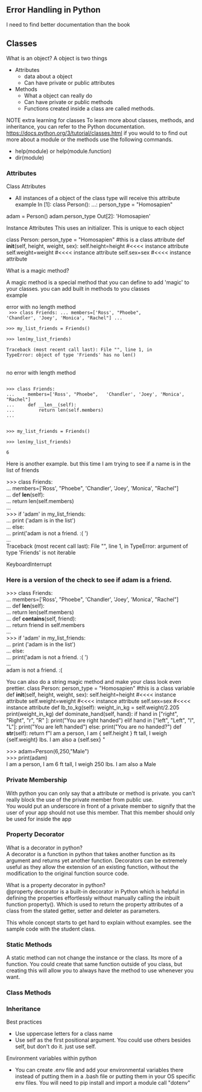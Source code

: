 ## Error Handling in Python
 I need to find better documentation than the book

## Classes
What is an object?
A object is two things
- Attributes
  - data about a object
  - Can have private or public attributes
- Methods
  - What a object can really do
  - Can have private or public methods
  - Functions created inside a class are called methods.

NOTE extra learning for classes
To learn more about classes, methods, and inheritance, you can refer to the Python documentation. https://docs.python.org/3/tutorial/classes.html
if you would to to find out more about a module or the methods use the following commands.
- help(module) or help(module.function)
- dir(module)

### Attributes
Class Attributes
- All instances of a object of the class type will receive this attribute
 example
In [1]: class Person(): 
   ...:   person_type = "Homosapien" 

adam = Person() 
adam.person_type
Out[2]: 'Homosapien'


Instance Attributes
This uses an initializer. This is unique to each object



class Person:
  person_type = "Homosapien" #this is a class attribute 
  def __init__(self, height, weight, sex):
        self.height=height #<<<< instance attribute
        self.weight=weight #<<<< instance attribute
        self.sex=sex       #<<<< instance attribute

What is a magic method?

A magic method is a special method that you can define to add 'magic' to your classes. you can add built in methods to you classes  
example  

error with no length method  
<code>
\>>> class Friends:
...     members=['Ross', "Phoebe", 'Chandler', 'Joey', 'Monica', "Rachel"]
...   
\>>> my_list_friends = Friends()  
\>>> len(my_list_friends)  
Traceback (most recent call last):
  File "<stdin>", line 1, in <module>
TypeError: object of type 'Friends' has no len()  
</code>  
no error with length method  

<code>
>>> class Friends:  
...     members=['Ross', "Phoebe",   'Chandler', 'Joey', 'Monica', "Rachel"]  
...     def __len__(self):  
...         return len(self.members)  
...

\>>> my_list_friends = Friends()  
\>>> len(my_list_friends)  
6
</code>

Here is another example. but this time I am trying to see if a name is in the list of friends  

\>>> class Friends:  
...     members=['Ross', "Phoebe", 'Chandler', 'Joey', 'Monica', "Rachel"]  
...     def __len__(self):  
...         return len(self.members)  
...   
\>>> if 'adam' in my_list_friends:  
...     print ('adam is in the list')  
... else:  
...     print('adam is not a friend. :( ')  
...   
Traceback (most recent call last):
  File "<stdin>", line 1, in <module>
TypeError: argument of type 'Friends' is not iterable  
>>>   
KeyboardInterrupt  
>>>   

### Here is a version of the check to see if adam is a friend.  

\>>> class Friends:  
...     members=['Ross', "Phoebe", 'Chandler', 'Joey', 'Monica', "Rachel"]  
...     def __len__(self):  
...         return len(self.members)  
...     def __contains__(self, friend):  
...         return friend in self.members  
...   
\>>> if 'adam' in my_list_friends:  
...     print ('adam is in the list')  
... else:  
...     print('adam is not a friend. :( ')  
...   
adam is not a friend. :( 


You can also do a string magic method and make your class look even prettier.
class Person:
  person_type = "Homosapien" #this is a class variable 
  def __init__(self, height, weight, sex):
        self.height=height   #<<<< instance attribute
        self.weight=weight   #<<<< instance attribute
        self.sex=sex         #<<<< instance attribute
  def lb_to_kg(self):
      weight_in_kg = self.weight/2.205
      print(weight_in_kg)
  def dominate_hand(self, hand):
        if hand in ["right", "Right", "r", "R" ]:
          print("You are right handed")
        elif hand in ["left", "Left", "l", "L"]:
          print("You are left handed")
        else:
          print("You are no handed?")
  def __str__(self):
        return f"I am a person, I am { self.height } ft tall, I weigh {self.weight} lbs. I am also a {self.sex} "

\>>> adam=Person(6,250,"Male")  
\>>> print(adam)  
I am a person, I am 6 ft tall, I weigh 250 lbs. I am also a Male   


### Private Membership
With python you can only say that a attribute or method is private. you can't really block the use of the private member from public use.  
You would put an underscore in front of a private member to signify that the user of your app should not use this member. That this member should only be used for inside the app

### Property Decorator

What is a decorator in python?  
A decorator is a function in python that takes another function as its argument and returns yet another function. Decorators can be extremely useful as they allow the extension of an existing function, without the modification to the original function source code.

What is a property decorator in python?  
@property decorator is a built-in decorator in Python which is helpful in defining the properties effortlessly without manually calling the inbuilt function property(). Which is used to return the property attributes of a class from the stated getter, setter and deleter as parameters.  

This whole concept starts to get hard to explain without examples. see the sample code with the student class.

### Static Methods
A static method can not change the instance or the class. Its more of a function. You could create that same function outside of you class, but creating this will allow you to always have the method to use whenever you want.

### Class Methods

### Inheritance 

Best practices
- Use uppercase letters for a class name
- Use self as the first positional argument. You could use others besides self, but don't do it. just use self.

Environment variables within python
- You can create .env file and add your environmental variables there instead of putting them in a .bash file or putting them in your OS specific env files. You will need to pip install and import a module call "dotenv"